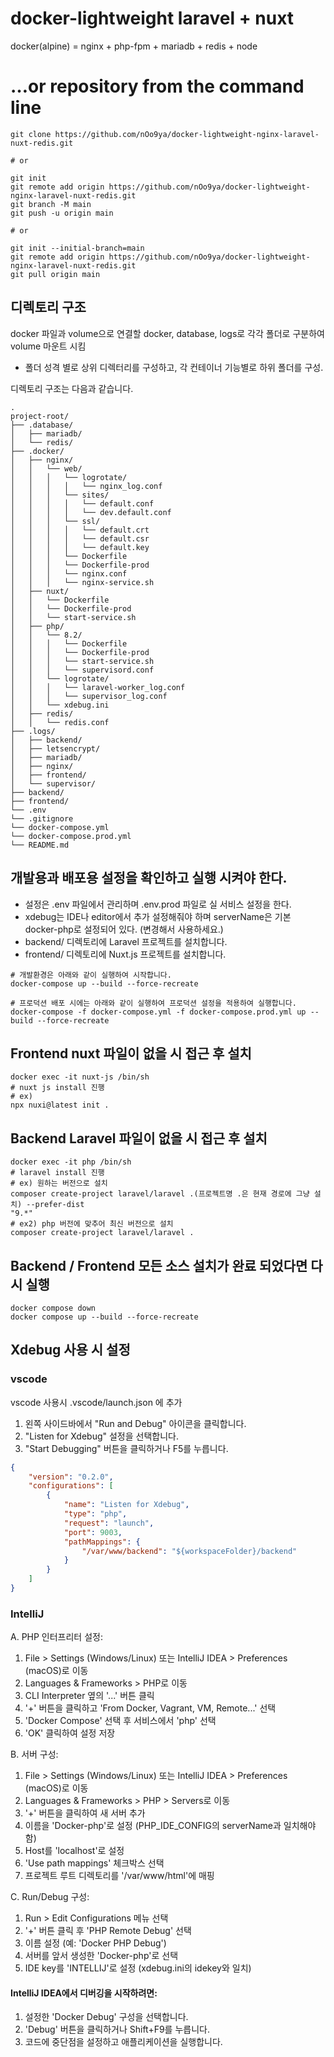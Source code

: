 # docker-lightweight laravel + nuxt
docker(alpine) = nginx + php-fpm + mariadb + redis + node

# …or repository from the command line
```shell
git clone https://github.com/nOo9ya/docker-lightweight-nginx-laravel-nuxt-redis.git

# or

git init
git remote add origin https://github.com/nOo9ya/docker-lightweight-nginx-laravel-nuxt-redis.git
git branch -M main
git push -u origin main

# or

git init --initial-branch=main
git remote add origin https://github.com/nOo9ya/docker-lightweight-nginx-laravel-nuxt-redis.git
git pull origin main
```


## 디렉토리 구조

docker 파일과 volume으로 연결할 docker, database, logs로 각각 폴더로 구분하여 volume 마운트 시킴

* 폴더 성격 별로 상위 디렉터리를 구성하고, 각 컨테이너 기능별로 하위 폴더를 구성.

디렉토리 구조는 다음과 같습니다.

    .
    project-root/
    ├── .database/
    │   ├── mariadb/
    │   └── redis/
    ├── .docker/
    │   ├── nginx/
    │   │   └── web/
    │   │   │   └── logrotate/
    │   │   │   │   └── nginx_log.conf
    │   │   │   └── sites/
    │   │   │   │   └── default.conf
    │   │   │   │   └── dev.default.conf
    │   │   │   └── ssl/
    │   │   │   │   └── default.crt
    │   │   │   │   └── default.csr
    │   │   │   │   └── default.key
    │   │   │   └── Dockerfile
    │   │   │   └── Dockerfile-prod
    │   │   │   └── nginx.conf
    │   │   │   └── nginx-service.sh
    │   ├── nuxt/
    │   │   └── Dockerfile
    │   │   └── Dockerfile-prod
    │   │   └── start-service.sh
    │   ├── php/
    │   │   └── 8.2/
    │   │   │   └── Dockerfile
    │   │   │   └── Dockerfile-prod
    │   │   │   └── start-service.sh
    │   │   │   └── supervisord.conf
    │   │   └── logrotate/
    │   │   │   └── laravel-worker_log.conf
    │   │   │   └── supervisor_log.conf
    │   │   └── xdebug.ini
    │   ├── redis/
    │   │   └── redis.conf
    ├── .logs/
    │   ├── backend/
    │   ├── letsencrypt/
    │   ├── mariadb/
    │   ├── nginx/
    │   ├── frontend/
    │   └── supervisor/
    ├── backend/
    ├── frontend/
    └── .env
    └── .gitignore
    └── docker-compose.yml
    └── docker-compose.prod.yml
    └── README.md

## 개발용과 배포용 설정을 확인하고 실행 시켜야 한다.
* 설정은 .env 파일에서 관리하며 .env.prod 파일로 실 서비스 설정을 한다.
* xdebug는 IDE나 editor에서 추가 설정해줘야 하며 serverName은 기본 docker-php로 설정되어 있다. 
  (변경해서 사용하세요.)
* backend/ 디렉토리에 Laravel 프로젝트를 설치합니다.
* frontend/ 디렉토리에 Nuxt.js 프로젝트를 설치합니다.
```shell
# 개발환경은 아래와 같이 실행하여 시작합니다.
docker-compose up --build --force-recreate

# 프로덕션 배포 시에는 아래와 같이 실행하여 프로덕션 설정을 적용하여 실행합니다.
docker-compose -f docker-compose.yml -f docker-compose.prod.yml up --build --force-recreate
```

## Frontend nuxt 파일이 없을 시 접근 후 설치
```shell
docker exec -it nuxt-js /bin/sh
# nuxt js install 진행 
# ex)
npx nuxi@latest init .
```

## Backend Laravel 파일이 없을 시 접근 후 설치
```shell
docker exec -it php /bin/sh
# laravel install 진행
# ex) 원하는 버전으로 설치
composer create-project laravel/laravel .(프로젝트명 .은 현재 경로에 그냥 설치) --prefer-dist 
"9.*"
# ex2) php 버전에 맞추어 최신 버전으로 설치
composer create-project laravel/laravel .
```

## Backend / Frontend 모든 소스 설치가 완료 되었다면 다시 실행
```shell
docker compose down
docker compose up --build --force-recreate
```

## Xdebug 사용 시 설정
### vscode
vscode 사용시 .vscode/launch.json 에 추가
1. 왼쪽 사이드바에서 "Run and Debug" 아이콘을 클릭합니다.
2. "Listen for Xdebug" 설정을 선택합니다.
3. "Start Debugging" 버튼을 클릭하거나 F5를 누릅니다.
```json
{
    "version": "0.2.0",
    "configurations": [
        {
            "name": "Listen for Xdebug",
            "type": "php",
            "request": "launch",
            "port": 9003,
            "pathMappings": {
                "/var/www/backend": "${workspaceFolder}/backend"
            }
        }
    ]
}
```

### IntelliJ
A. PHP 인터프리터 설정:
1. File > Settings (Windows/Linux) 또는 IntelliJ IDEA > Preferences (macOS)로 이동
2. Languages & Frameworks > PHP로 이동
3. CLI Interpreter 옆의 '...' 버튼 클릭
4. '+' 버튼을 클릭하고 'From Docker, Vagrant, VM, Remote...' 선택
5. 'Docker Compose' 선택 후 서비스에서 'php' 선택
6. 'OK' 클릭하여 설정 저장

B. 서버 구성:
1. File > Settings (Windows/Linux) 또는 IntelliJ IDEA > Preferences (macOS)로 이동
2. Languages & Frameworks > PHP > Servers로 이동
3. '+' 버튼을 클릭하여 새 서버 추가
4. 이름을 'Docker-php'로 설정 (PHP_IDE_CONFIG의 serverName과 일치해야 함)
5. Host를 'localhost'로 설정
6. 'Use path mappings' 체크박스 선택
7. 프로젝트 루트 디렉토리를 '/var/www/html'에 매핑

C. Run/Debug 구성:
1. Run > Edit Configurations 메뉴 선택
2. '+' 버튼 클릭 후 'PHP Remote Debug' 선택
3. 이름 설정 (예: 'Docker PHP Debug')
4. 서버를 앞서 생성한 'Docker-php'로 선택
5. IDE key를 'INTELLIJ'로 설정 (xdebug.ini의 idekey와 일치)


#### IntelliJ IDEA에서 디버깅을 시작하려면:
1. 설정한 'Docker Debug' 구성을 선택합니다.
2. 'Debug' 버튼을 클릭하거나 Shift+F9를 누릅니다.
3. 코드에 중단점을 설정하고 애플리케이션을 실행합니다.

